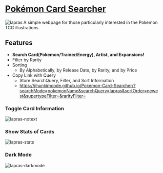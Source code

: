 # [Pokémon Card Searcher](https://jihunkimcode.github.io/Pokemon-Card-Searcher/)
![lapras](https://github.com/user-attachments/assets/e00c9fc3-a6b4-490b-915c-074d70b4465f)
A simple webpage for those particularly interested in the Pokemon TCG illustrations.

## Features
- **Search Card(Pokemon/Trainer/Energy), Artist, and Expansions!**
- Filter by Rarity
- Sorting
  - By Alphabetically, by Release Date, by Rarity, and by Price
- Copy Link with Query
  - Store SearchQuery, Filter, and Sort Information
  - https://jihunkimcode.github.io/Pokemon-Card-Searcher/?searchMode=pokemonName&searchQuery=lapras&sortOrder=newest&supertypeFilter=&rarityFilter=
### Toggle Card Information
![lapras-notext](https://github.com/user-attachments/assets/a0e2e3eb-9a89-46b7-a51a-e7e3e5950b1a)
### Show Stats of Cards
![lapras-stats](https://github.com/user-attachments/assets/4c8b1f35-7e0a-4188-a3a3-0729bb217836)
### Dark Mode
![lapras-darkmode](https://github.com/user-attachments/assets/f840559e-f12b-4956-a93d-a1e599d73a7e)
